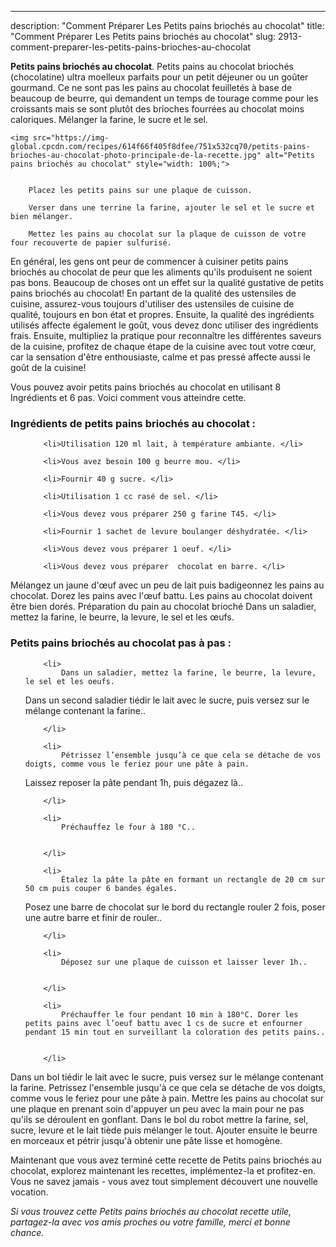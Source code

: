 ---
description: "Comment Préparer Les Petits pains briochés au chocolat"
title: "Comment Préparer Les Petits pains briochés au chocolat"
slug: 2913-comment-preparer-les-petits-pains-brioches-au-chocolat

<p>
	<strong>Petits pains briochés au chocolat</strong>. 
	Petits pains au chocolat briochés (chocolatine) ultra moelleux parfaits pour un petit déjeuner ou un goûter gourmand. Ce ne sont pas les pains au chocolat feuilletés à base de beaucoup de beurre, qui demandent un temps de tourage comme pour les croissants mais se sont plutôt des brioches fourrées au chocolat moins caloriques. Mélanger la farine, le sucre et le sel.
</p>
<p>
	
	<img src="https://img-global.cpcdn.com/recipes/614f66f405f8dfee/751x532cq70/petits-pains-brioches-au-chocolat-photo-principale-de-la-recette.jpg" alt="Petits pains briochés au chocolat" style="width: 100%;">
	
	
		Placez les petits pains sur une plaque de cuisson.
	
		Verser dans une terrine la farine, ajouter le sel et le sucre et bien mélanger.
	
		Mettez les pains au chocolat sur la plaque de cuisson de votre four recouverte de papier sulfurisé.
	
</p>

En général, les gens ont peur de commencer à cuisiner petits pains briochés au chocolat de peur que les aliments qu'ils produisent ne soient pas bons. Beaucoup de choses ont un effet sur la qualité gustative de petits pains briochés au chocolat! En partant de la qualité des ustensiles de cuisine, assurez-vous toujours d'utiliser des ustensiles de cuisine de qualité, toujours en bon état et propres. Ensuite, la qualité des ingrédients utilisés affecte également le goût, vous devez donc utiliser des ingrédients frais. Ensuite, multipliez la pratique pour reconnaître les différentes saveurs de la cuisine, profitez de chaque étape de la cuisine avec tout votre cœur, car la sensation d'être enthousiaste, calme et pas pressé affecte aussi le goût de la cuisine!

<!--inarticleads1-->

Vous pouvez avoir petits pains briochés au chocolat en utilisant 8 Ingrédients et 6 pas. Voici comment vous atteindre cette.

<h3>Ingrédients de petits pains briochés au chocolat :</h3>

<ol>
	
		<li>Utilisation 120 ml lait, à température ambiante. </li>
	
		<li>Vous avez besoin 100 g beurre mou. </li>
	
		<li>Fournir 40 g sucre. </li>
	
		<li>Utilisation 1 cc rasé de sel. </li>
	
		<li>Vous devez vous préparer 250 g farine T45. </li>
	
		<li>Fournir 1 sachet de levure boulanger déshydratée. </li>
	
		<li>Vous devez vous préparer 1 oeuf. </li>
	
		<li>Vous devez vous préparer  chocolat en barre. </li>
	
</ol>

Mélangez un jaune d&#39;œuf avec un peu de lait puis badigeonnez les pains au chocolat. Dorez les pains avec l&#39;œuf battu. Les pains au chocolat doivent être bien dorés. Préparation du pain au chocolat brioché Dans un saladier, mettez la farine, le beurre, la levure, le sel et les œufs. 

<!--inarticleads2-->

<h3>Petits pains briochés au chocolat pas à pas :</h3>

<ol>
	
		<li>
			Dans un saladier, mettez la farine, le beurre, la levure, le sel et les oeufs.
Dans un second saladier tiédir le lait avec le sucre, puis versez sur le mélange contenant la farine..
			
			
		</li>
	
		<li>
			Pétrissez l’ensemble jusqu’à ce que cela se détache de vos doigts, comme vous le feriez pour une pâte à pain.
Laissez reposer la pâte pendant 1h, puis dégazez là..
			
			
		</li>
	
		<li>
			Préchauffez le four à 180 °C..
			
			
		</li>
	
		<li>
			Étalez la pâte la pâte en formant un rectangle de 20 cm sur 50 cm puis couper 6 bandes égales.
Posez une barre de chocolat sur le bord du rectangle rouler 2 fois, poser une autre barre et finir de rouler..
			
			
		</li>
	
		<li>
			Déposez sur une plaque de cuisson et laisser lever 1h..
			
			
		</li>
	
		<li>
			Préchauffer le four pendant 10 min à 180°C. Dorer les petits pains avec l’oeuf battu avec 1 cs de sucre et enfourner pendant 15 min tout en surveillant la coloration des petits pains..
			
			
		</li>
	
</ol>

Dans un bol tiédir le lait avec le sucre, puis versez sur le mélange contenant la farine. Petrissez l&#39;ensemble jusqu&#39;à ce que cela se détache de vos doigts, comme vous le feriez pour une pâte à pain. Mettre les pains au chocolat sur une plaque en prenant soin d&#39;appuyer un peu avec la main pour ne pas qu&#39;ils se déroulent en gonflant. Dans le bol du robot mettre la farine, sel, sucre, levure et le lait tiède puis mélanger le tout. Ajouter ensuite le beurre en morceaux et pétrir jusqu&#39;à obtenir une pâte lisse et homogène. 

<!--inarticleads1-->

<p>
Maintenant que vous avez terminé cette recette de Petits pains briochés au chocolat, explorez maintenant les recettes, implémentez-la et profitez-en. Vous ne savez jamais - vous avez tout simplement découvert une nouvelle vocation.
</p>

<p>
<i>Si vous trouvez cette Petits pains briochés au chocolat recette utile, partagez-la avec vos amis proches ou votre famille, merci et bonne chance.</i>
</p>
